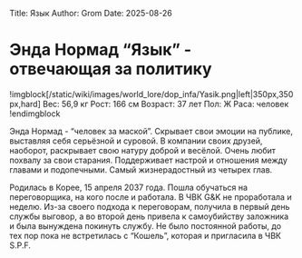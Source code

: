 Title: Язык
Author: Grom
Date: 2025-08-26

# Энда Нормад “Язык” - отвечающая за политику

!imgblock[/static/wiki/images/world_lore/dop_infa/Yasik.png|left|350px,350px,hard]
Вес: 56,9 кг
Рост: 166 см
Возраст: 37 лет
Пол: Ж
Раса: человек 
!endimgblock

Энда Нормад - “человек за маской”. Скрывает свои эмоции на публике, выставляя себя серьёзной и суровой. В компании своих друзей, наоборот, раскрывает свою натуру доброй и весёлой. Очень любит похвалу за свои старания. Поддерживает настрой и отношения между главами и подопечными. Самый жизнерадостный из четырех глав. 

Родилась в Корее, 15 апреля 2037 года. Пошла обучаться на переговорщика, на кого после и работала. В ЧВК G&K не проработала и неделю. Из-за своего подхода к переговорам, получила в первый день службы выговор, а во второй день привела к самоубийству заложника и была вынуждена покинуть службу. Не было постоянной работы, до тех пор пока не встретилась с “Кошель”, которая и пригласила в ЧВК S.P.F.